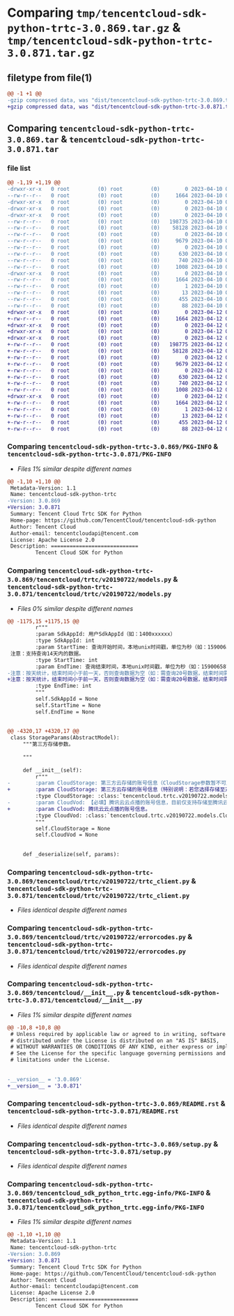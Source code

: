 # Comparing `tmp/tencentcloud-sdk-python-trtc-3.0.869.tar.gz` & `tmp/tencentcloud-sdk-python-trtc-3.0.871.tar.gz`

## filetype from file(1)

```diff
@@ -1 +1 @@
-gzip compressed data, was "dist/tencentcloud-sdk-python-trtc-3.0.869.tar", last modified: Mon Apr 10 03:17:27 2023, max compression
+gzip compressed data, was "dist/tencentcloud-sdk-python-trtc-3.0.871.tar", last modified: Wed Apr 12 00:45:29 2023, max compression
```

## Comparing `tencentcloud-sdk-python-trtc-3.0.869.tar` & `tencentcloud-sdk-python-trtc-3.0.871.tar`

### file list

```diff
@@ -1,19 +1,19 @@
-drwxr-xr-x   0 root         (0) root         (0)        0 2023-04-10 03:17:27.000000 tencentcloud-sdk-python-trtc-3.0.869/
--rw-r--r--   0 root         (0) root         (0)     1664 2023-04-10 03:17:27.000000 tencentcloud-sdk-python-trtc-3.0.869/PKG-INFO
-drwxr-xr-x   0 root         (0) root         (0)        0 2023-04-10 03:17:27.000000 tencentcloud-sdk-python-trtc-3.0.869/tencentcloud/
-drwxr-xr-x   0 root         (0) root         (0)        0 2023-04-10 03:17:27.000000 tencentcloud-sdk-python-trtc-3.0.869/tencentcloud/trtc/
-drwxr-xr-x   0 root         (0) root         (0)        0 2023-04-10 03:17:27.000000 tencentcloud-sdk-python-trtc-3.0.869/tencentcloud/trtc/v20190722/
--rw-r--r--   0 root         (0) root         (0)   198735 2023-04-10 03:17:27.000000 tencentcloud-sdk-python-trtc-3.0.869/tencentcloud/trtc/v20190722/models.py
--rw-r--r--   0 root         (0) root         (0)    58128 2023-04-10 03:17:27.000000 tencentcloud-sdk-python-trtc-3.0.869/tencentcloud/trtc/v20190722/trtc_client.py
--rw-r--r--   0 root         (0) root         (0)        0 2023-04-10 03:17:27.000000 tencentcloud-sdk-python-trtc-3.0.869/tencentcloud/trtc/v20190722/__init__.py
--rw-r--r--   0 root         (0) root         (0)     9679 2023-04-10 03:17:27.000000 tencentcloud-sdk-python-trtc-3.0.869/tencentcloud/trtc/v20190722/errorcodes.py
--rw-r--r--   0 root         (0) root         (0)        0 2023-04-10 03:17:27.000000 tencentcloud-sdk-python-trtc-3.0.869/tencentcloud/trtc/__init__.py
--rw-r--r--   0 root         (0) root         (0)      630 2023-04-10 03:17:27.000000 tencentcloud-sdk-python-trtc-3.0.869/tencentcloud/__init__.py
--rw-r--r--   0 root         (0) root         (0)      740 2023-04-10 03:17:27.000000 tencentcloud-sdk-python-trtc-3.0.869/README.rst
--rw-r--r--   0 root         (0) root         (0)     1008 2023-04-10 03:17:27.000000 tencentcloud-sdk-python-trtc-3.0.869/setup.py
-drwxr-xr-x   0 root         (0) root         (0)        0 2023-04-10 03:17:27.000000 tencentcloud-sdk-python-trtc-3.0.869/tencentcloud_sdk_python_trtc.egg-info/
--rw-r--r--   0 root         (0) root         (0)     1664 2023-04-10 03:17:27.000000 tencentcloud-sdk-python-trtc-3.0.869/tencentcloud_sdk_python_trtc.egg-info/PKG-INFO
--rw-r--r--   0 root         (0) root         (0)        1 2023-04-10 03:17:27.000000 tencentcloud-sdk-python-trtc-3.0.869/tencentcloud_sdk_python_trtc.egg-info/dependency_links.txt
--rw-r--r--   0 root         (0) root         (0)       13 2023-04-10 03:17:27.000000 tencentcloud-sdk-python-trtc-3.0.869/tencentcloud_sdk_python_trtc.egg-info/top_level.txt
--rw-r--r--   0 root         (0) root         (0)      455 2023-04-10 03:17:27.000000 tencentcloud-sdk-python-trtc-3.0.869/tencentcloud_sdk_python_trtc.egg-info/SOURCES.txt
--rw-r--r--   0 root         (0) root         (0)       88 2023-04-10 03:17:27.000000 tencentcloud-sdk-python-trtc-3.0.869/setup.cfg
+drwxr-xr-x   0 root         (0) root         (0)        0 2023-04-12 00:45:29.000000 tencentcloud-sdk-python-trtc-3.0.871/
+-rw-r--r--   0 root         (0) root         (0)     1664 2023-04-12 00:45:29.000000 tencentcloud-sdk-python-trtc-3.0.871/PKG-INFO
+drwxr-xr-x   0 root         (0) root         (0)        0 2023-04-12 00:45:29.000000 tencentcloud-sdk-python-trtc-3.0.871/tencentcloud/
+drwxr-xr-x   0 root         (0) root         (0)        0 2023-04-12 00:45:29.000000 tencentcloud-sdk-python-trtc-3.0.871/tencentcloud/trtc/
+drwxr-xr-x   0 root         (0) root         (0)        0 2023-04-12 00:45:29.000000 tencentcloud-sdk-python-trtc-3.0.871/tencentcloud/trtc/v20190722/
+-rw-r--r--   0 root         (0) root         (0)   198775 2023-04-12 00:45:29.000000 tencentcloud-sdk-python-trtc-3.0.871/tencentcloud/trtc/v20190722/models.py
+-rw-r--r--   0 root         (0) root         (0)    58128 2023-04-12 00:45:29.000000 tencentcloud-sdk-python-trtc-3.0.871/tencentcloud/trtc/v20190722/trtc_client.py
+-rw-r--r--   0 root         (0) root         (0)        0 2023-04-12 00:45:29.000000 tencentcloud-sdk-python-trtc-3.0.871/tencentcloud/trtc/v20190722/__init__.py
+-rw-r--r--   0 root         (0) root         (0)     9679 2023-04-12 00:45:29.000000 tencentcloud-sdk-python-trtc-3.0.871/tencentcloud/trtc/v20190722/errorcodes.py
+-rw-r--r--   0 root         (0) root         (0)        0 2023-04-12 00:45:29.000000 tencentcloud-sdk-python-trtc-3.0.871/tencentcloud/trtc/__init__.py
+-rw-r--r--   0 root         (0) root         (0)      630 2023-04-12 00:45:29.000000 tencentcloud-sdk-python-trtc-3.0.871/tencentcloud/__init__.py
+-rw-r--r--   0 root         (0) root         (0)      740 2023-04-12 00:45:29.000000 tencentcloud-sdk-python-trtc-3.0.871/README.rst
+-rw-r--r--   0 root         (0) root         (0)     1008 2023-04-12 00:45:29.000000 tencentcloud-sdk-python-trtc-3.0.871/setup.py
+drwxr-xr-x   0 root         (0) root         (0)        0 2023-04-12 00:45:29.000000 tencentcloud-sdk-python-trtc-3.0.871/tencentcloud_sdk_python_trtc.egg-info/
+-rw-r--r--   0 root         (0) root         (0)     1664 2023-04-12 00:45:29.000000 tencentcloud-sdk-python-trtc-3.0.871/tencentcloud_sdk_python_trtc.egg-info/PKG-INFO
+-rw-r--r--   0 root         (0) root         (0)        1 2023-04-12 00:45:29.000000 tencentcloud-sdk-python-trtc-3.0.871/tencentcloud_sdk_python_trtc.egg-info/dependency_links.txt
+-rw-r--r--   0 root         (0) root         (0)       13 2023-04-12 00:45:29.000000 tencentcloud-sdk-python-trtc-3.0.871/tencentcloud_sdk_python_trtc.egg-info/top_level.txt
+-rw-r--r--   0 root         (0) root         (0)      455 2023-04-12 00:45:29.000000 tencentcloud-sdk-python-trtc-3.0.871/tencentcloud_sdk_python_trtc.egg-info/SOURCES.txt
+-rw-r--r--   0 root         (0) root         (0)       88 2023-04-12 00:45:29.000000 tencentcloud-sdk-python-trtc-3.0.871/setup.cfg
```

### Comparing `tencentcloud-sdk-python-trtc-3.0.869/PKG-INFO` & `tencentcloud-sdk-python-trtc-3.0.871/PKG-INFO`

 * *Files 1% similar despite different names*

```diff
@@ -1,10 +1,10 @@
 Metadata-Version: 1.1
 Name: tencentcloud-sdk-python-trtc
-Version: 3.0.869
+Version: 3.0.871
 Summary: Tencent Cloud Trtc SDK for Python
 Home-page: https://github.com/TencentCloud/tencentcloud-sdk-python
 Author: Tencent Cloud
 Author-email: tencentcloudapi@tencent.com
 License: Apache License 2.0
 Description: ============================
         Tencent Cloud SDK for Python
```

### Comparing `tencentcloud-sdk-python-trtc-3.0.869/tencentcloud/trtc/v20190722/models.py` & `tencentcloud-sdk-python-trtc-3.0.871/tencentcloud/trtc/v20190722/models.py`

 * *Files 0% similar despite different names*

```diff
@@ -1175,15 +1175,15 @@
         r"""
         :param SdkAppId: 用户SdkAppId（如：1400xxxxxx）
         :type SdkAppId: int
         :param StartTime: 查询开始时间，本地unix时间戳，单位为秒（如：1590065777）
 注意：支持查询14天内的数据。
         :type StartTime: int
         :param EndTime: 查询结束时间，本地unix时间戳，单位为秒（如：1590065877），建议与StartTime间隔时间超过24小时。
-注意：按天统计，结束时间小于前一天，否则查询数据为空（如：需查询20号数据，结束时间需小于20号0点）。
+注意：按天统计，结束时间小于前一天，否则查询数据为空（如：需查询20号数据，结束时间需晚于20号0点）。
         :type EndTime: int
         """
         self.SdkAppId = None
         self.StartTime = None
         self.EndTime = None
 
 
@@ -4320,17 +4320,17 @@
 class StorageParams(AbstractModel):
     """第三方存储参数。
 
     """
 
     def __init__(self):
         r"""
-        :param CloudStorage: 第三方云存储的账号信息（CloudStorage参数暂不可用，请使用CloudVod参数存储至云点播）。
+        :param CloudStorage: 第三方云存储的账号信息（特别说明：若您选择存储至对象存储COS将会收取录制文件投递至COS的费用，详见云端录制收费说明，存储至VOD将不收取此项费用。）。
         :type CloudStorage: :class:`tencentcloud.trtc.v20190722.models.CloudStorage`
-        :param CloudVod: 【必填】腾讯云云点播的账号信息，目前仅支持存储至腾讯云点播VOD。
+        :param CloudVod: 腾讯云云点播的账号信息。
         :type CloudVod: :class:`tencentcloud.trtc.v20190722.models.CloudVod`
         """
         self.CloudStorage = None
         self.CloudVod = None
 
 
     def _deserialize(self, params):
```

### Comparing `tencentcloud-sdk-python-trtc-3.0.869/tencentcloud/trtc/v20190722/trtc_client.py` & `tencentcloud-sdk-python-trtc-3.0.871/tencentcloud/trtc/v20190722/trtc_client.py`

 * *Files identical despite different names*

### Comparing `tencentcloud-sdk-python-trtc-3.0.869/tencentcloud/trtc/v20190722/errorcodes.py` & `tencentcloud-sdk-python-trtc-3.0.871/tencentcloud/trtc/v20190722/errorcodes.py`

 * *Files identical despite different names*

### Comparing `tencentcloud-sdk-python-trtc-3.0.869/tencentcloud/__init__.py` & `tencentcloud-sdk-python-trtc-3.0.871/tencentcloud/__init__.py`

 * *Files 1% similar despite different names*

```diff
@@ -10,8 +10,8 @@
 # Unless required by applicable law or agreed to in writing, software
 # distributed under the License is distributed on an "AS IS" BASIS,
 # WITHOUT WARRANTIES OR CONDITIONS OF ANY KIND, either express or implied.
 # See the License for the specific language governing permissions and
 # limitations under the License.
 
 
-__version__ = '3.0.869'
+__version__ = '3.0.871'
```

### Comparing `tencentcloud-sdk-python-trtc-3.0.869/README.rst` & `tencentcloud-sdk-python-trtc-3.0.871/README.rst`

 * *Files identical despite different names*

### Comparing `tencentcloud-sdk-python-trtc-3.0.869/setup.py` & `tencentcloud-sdk-python-trtc-3.0.871/setup.py`

 * *Files identical despite different names*

### Comparing `tencentcloud-sdk-python-trtc-3.0.869/tencentcloud_sdk_python_trtc.egg-info/PKG-INFO` & `tencentcloud-sdk-python-trtc-3.0.871/tencentcloud_sdk_python_trtc.egg-info/PKG-INFO`

 * *Files 1% similar despite different names*

```diff
@@ -1,10 +1,10 @@
 Metadata-Version: 1.1
 Name: tencentcloud-sdk-python-trtc
-Version: 3.0.869
+Version: 3.0.871
 Summary: Tencent Cloud Trtc SDK for Python
 Home-page: https://github.com/TencentCloud/tencentcloud-sdk-python
 Author: Tencent Cloud
 Author-email: tencentcloudapi@tencent.com
 License: Apache License 2.0
 Description: ============================
         Tencent Cloud SDK for Python
```


